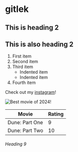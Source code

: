 # gitlek

## This is heading 2

<h2>This is also heading 2</h2>

1. First item
2. Second item
3. Third item
    - Indented item
    - Indented item
4. Fourth item

Check out my [instagram](https://www.instagram.com/bnelltoft/)!

![Best movie of 2024!](https://m.media-amazon.com/images/M/MV5BN2QyZGU4ZDctOWMzMy00NTc5LThlOGQtODhmNDI1NmY5YzAwXkEyXkFqcGdeQXVyMDM2NDM2MQ@@._V1_.jpg "Dune: Part Two")

| Movie           | Rating      |
| --------------- | ----------- |
| Dune: Part One  | 9           |
| Dune: Part Two  | 10          |

###### Heading 9
